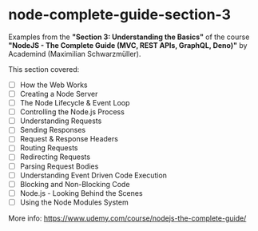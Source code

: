 # node-complete-guide-section-3

Examples from the **"Section 3: Understanding the Basics"** of the course **"NodeJS - The Complete Guide (MVC, REST APIs, GraphQL, Deno)"** by Academind (Maximilian Schwarzmüller).

This section covered:

- [ ] How the Web Works
- [ ] Creating a Node Server
- [ ] The Node Lifecycle & Event Loop
- [ ] Controlling the Node.js Process
- [ ] Understanding Requests
- [ ] Sending Responses
- [ ] Request & Response Headers
- [ ] Routing Requests
- [ ] Redirecting Requests
- [ ] Parsing Request Bodies
- [ ] Understanding Event Driven Code Execution
- [ ] Blocking and Non-Blocking Code
- [ ] Node.js - Looking Behind the Scenes
- [ ] Using the Node Modules System

More info: https://www.udemy.com/course/nodejs-the-complete-guide/
